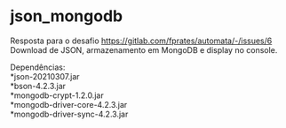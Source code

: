 # json_mongodb

Resposta para o desafio https://gitlab.com/fprates/automata/-/issues/6  
Download de JSON, armazenamento em MongoDB e display no console.

Dependências:  
*json-20210307.jar  
*bson-4.2.3.jar  
*mongodb-crypt-1.2.0.jar  
*mongodb-driver-core-4.2.3.jar  
*mongodb-driver-sync-4.2.3.jar  
